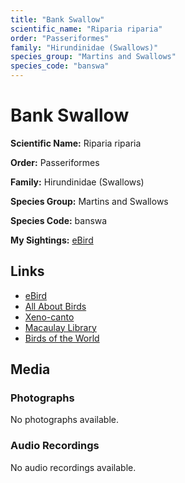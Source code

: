 ```yaml
---
title: "Bank Swallow"
scientific_name: "Riparia riparia"
order: "Passeriformes"
family: "Hirundinidae (Swallows)"
species_group: "Martins and Swallows"
species_code: "banswa"
---
```


# Bank Swallow

**Scientific Name:** Riparia riparia

**Order:** Passeriformes

**Family:** Hirundinidae (Swallows)

**Species Group:** Martins and Swallows

**Species Code:** banswa

**My Sightings:** [eBird](https://ebird.org/lifelist?r=world&time=life&spp=banswa)

## Links
* [eBird](https://ebird.org/species/banswa) 
* [All About Birds](https://www.allaboutbirds.org/guide/banswa) 
* [Xeno-canto](https://www.xeno-canto.org/species/riparia-riparia) 
* [Macaulay Library](https://search.macaulaylibrary.org/catalog?taxonCode=banswa&sort=rating_rank_desc)
* [Birds of the World](https://birdsoftheworld.org/bow/species/banswa)

## Media
### Photographs
No photographs available.

### Audio Recordings
No audio recordings available.

